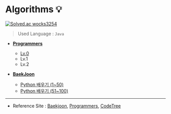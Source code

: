 # Algorithms 💡

[![Solved.ac wocks3254](http://mazassumnida.wtf/api/v2/generate_badge?boj=wocks3254)](https://solved.ac/wocks3254)

> Used Language : `Java` 

+ **<a href="https://github.com/DevJaepaL/Algorithms/tree/main/Programmers">Programmers</a>**
    + <a href="https://github.com/DevJaepaL/Algorithms/tree/main/Programmers/src/Programmers_Lv0">Lv.0</a>
    + Lv.1
    + Lv.2


+ **[BaekJoon](https://github.com/DevJaepaL/Algorithms/tree/main/BaekJoon)**
  + [Python 배우기 (1~50)](https://github.com/DevJaepaL/Algorithms/tree/main/BaekJoon/src/PythonSeries1)
  + [Python 배우기 (51~100)](https://github.com/DevJaepaL/Algorithms/tree/main/BaekJoon/src/PythonSeries2)

___

+ Reference Site : [Baekjoon](https://www.acmicpc.net/), [Programmers](https://programmers.co.kr/), [CodeTree](https://www.codetree.ai/missions)
